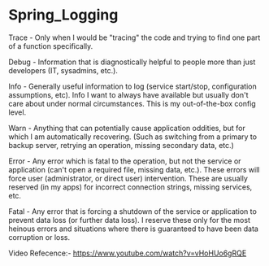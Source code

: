 # Spring_Logging

Trace - Only when I would be "tracing" the code and trying to find one part of a function specifically.

Debug - Information that is diagnostically helpful to people more than just developers (IT, sysadmins, etc.).

Info - Generally useful information to log (service start/stop, configuration assumptions, etc). Info I want to always have available but usually don't care about under normal circumstances. This is my out-of-the-box config level.

Warn - Anything that can potentially cause application oddities, but for which I am automatically recovering. (Such as switching from a primary to backup server, retrying an operation, missing secondary data, etc.)

Error - Any error which is fatal to the operation, but not the service or application (can't open a required file, missing data, etc.). These errors will force user (administrator, or direct user) intervention. These are usually reserved (in my apps) for incorrect connection strings, missing services, etc.

Fatal - Any error that is forcing a shutdown of the service or application to prevent data loss (or further data loss). I reserve these only for the most heinous errors and situations where there is guaranteed to have been data corruption or loss.


Video Refecence:- https://www.youtube.com/watch?v=vHoHUo6gRQE
